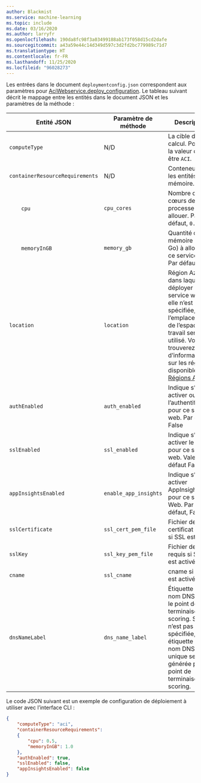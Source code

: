 ```yaml
---
author: Blackmist
ms.service: machine-learning
ms.topic: include
ms.date: 03/16/2020
ms.author: larryfr
ms.openlocfilehash: 190da8fc98f3a03499188ab173f058d15cd2dafe
ms.sourcegitcommit: a43a59e44c14d349d597c3d2fd2bc779989c71d7
ms.translationtype: HT
ms.contentlocale: fr-FR
ms.lasthandoff: 11/25/2020
ms.locfileid: "96028273"
---
```

Les entrées dans le document `deploymentconfig.json` correspondent aux paramètres pour [AciWebservice.deploy_configuration](/python/api/azureml-core/azureml.core.webservice.aci.aciservicedeploymentconfiguration?view=azure-ml-py). Le tableau suivant décrit le mappage entre les entités dans le document JSON et les paramètres de la méthode :

| Entité JSON | Paramètre de méthode | Description |
| ----- | ----- | ----- |
| `computeType` | N/D | La cible de calcul. Pour ACI, la valeur doit être `ACI`. |
| `containerResourceRequirements` | N/D | Conteneur pour les entités UC et mémoire. |
| &emsp;&emsp;`cpu` | `cpu_cores` | Nombre de cœurs de processeur à allouer. Par défaut, `0.1` |
| &emsp;&emsp;`memoryInGB` | `memory_gb` | Quantité de mémoire (en Go) à allouer à ce service web. Par défaut, `0.5` |
| `location` | `location` | Région Azure dans laquelle déployer ce service web. Si elle n’est pas spécifiée, l’emplacement de l’espace de travail sera utilisé. Vous trouverez plus d’informations sur les régions disponibles ici : [Régions ACI](https://azure.microsoft.com/global-infrastructure/services/?regions=all&products=container-instances) |
| `authEnabled` | `auth_enabled` | Indique s’il faut activer ou l’authentification pour ce service web. Par défaut, False |
| `sslEnabled` | `ssl_enabled` | Indique s’il faut activer le SSL pour ce service web. Valeur par défaut False. |
| `appInsightsEnabled` | `enable_app_insights` | Indique s’il faut activer AppInsights pour ce service Web. Par défaut, False |
| `sslCertificate` | `ssl_cert_pem_file` | Fichier de certificat requis si SSL est activé |
| `sslKey` | `ssl_key_pem_file` | Fichier de clé requis si SSL est activé |
| `cname` | `ssl_cname` | cname si SSL est activé |
| `dnsNameLabel` | `dns_name_label` | Étiquette du nom DNS pour le point de terminaison de scoring. Si elle n’est pas spécifiée, une étiquette de nom DNS unique sera générée pour le point de terminaison de scoring. |

Le code JSON suivant est un exemple de configuration de déploiement à utiliser avec l’interface CLI :

```json
{
    "computeType": "aci",
    "containerResourceRequirements":
    {
        "cpu": 0.5,
        "memoryInGB": 1.0
    },
    "authEnabled": true,
    "sslEnabled": false,
    "appInsightsEnabled": false
}
```